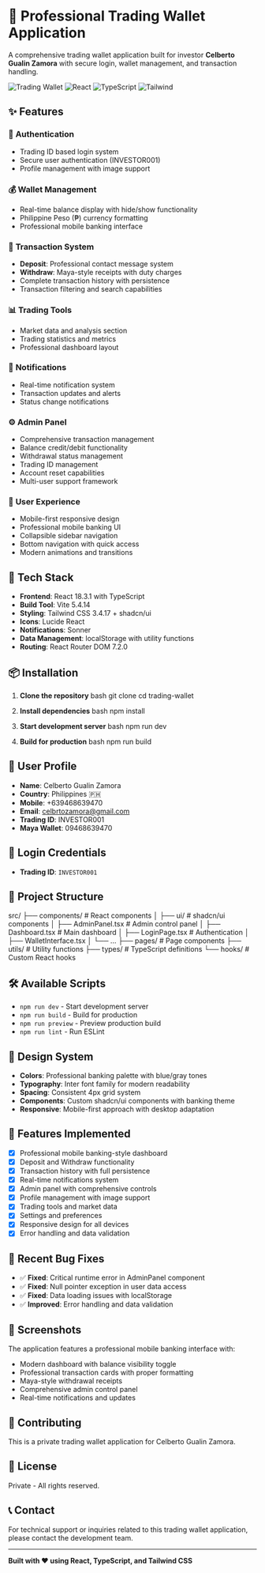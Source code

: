 # 🏦 Professional Trading Wallet Application

A comprehensive trading wallet application built for investor **Celberto Gualin Zamora** with secure login, wallet management, and transaction handling.

![Trading Wallet](https://img.shields.io/badge/Status-Production%20Ready-green)
![React](https://img.shields.io/badge/React-18.3.1-blue)
![TypeScript](https://img.shields.io/badge/TypeScript-5.7.2-blue)
![Tailwind](https://img.shields.io/badge/Tailwind-3.4.17-06B6D4)

## ✨ Features

### 🔐 **Authentication**
- Trading ID based login system
- Secure user authentication (INVESTOR001)
- Profile management with image support

### 💰 **Wallet Management**
- Real-time balance display with hide/show functionality
- Philippine Peso (₱) currency formatting
- Professional mobile banking interface

### 💸 **Transaction System**
- **Deposit**: Professional contact message system
- **Withdraw**: Maya-style receipts with duty charges
- Complete transaction history with persistence
- Transaction filtering and search capabilities

### 📊 **Trading Tools**
- Market data and analysis section
- Trading statistics and metrics
- Professional dashboard layout

### 🔔 **Notifications**
- Real-time notification system
- Transaction updates and alerts
- Status change notifications

### ⚙️ **Admin Panel**
- Comprehensive transaction management
- Balance credit/debit functionality
- Withdrawal status management
- Trading ID management
- Account reset capabilities
- Multi-user support framework

### 📱 **User Experience**
- Mobile-first responsive design
- Professional mobile banking UI
- Collapsible sidebar navigation
- Bottom navigation with quick access
- Modern animations and transitions

## 🚀 Tech Stack

- **Frontend**: React 18.3.1 with TypeScript
- **Build Tool**: Vite 5.4.14
- **Styling**: Tailwind CSS 3.4.17 + shadcn/ui
- **Icons**: Lucide React
- **Notifications**: Sonner
- **Data Management**: localStorage with utility functions
- **Routing**: React Router DOM 7.2.0

## 📦 Installation

1. **Clone the repository**
   bash
   git clone <your-repo-url>
   cd trading-wallet
   

2. **Install dependencies**
   bash
   npm install
   

3. **Start development server**
   bash
   npm run dev
   

4. **Build for production**
   bash
   npm run build
   

## 👤 User Profile

- **Name**: Celberto Gualin Zamora
- **Country**: Philippines 🇵🇭
- **Mobile**: +639468639470
- **Email**: celbrtozamora@gmail.com
- **Trading ID**: INVESTOR001
- **Maya Wallet**: 09468639470

## 🔑 Login Credentials

- **Trading ID**: `INVESTOR001`

## 📁 Project Structure


src/
├── components/          # React components
│   ├── ui/             # shadcn/ui components
│   ├── AdminPanel.tsx  # Admin control panel
│   ├── Dashboard.tsx   # Main dashboard
│   ├── LoginPage.tsx   # Authentication
│   ├── WalletInterface.tsx
│   └── ...
├── pages/              # Page components
├── utils/              # Utility functions
├── types/              # TypeScript definitions
└── hooks/              # Custom React hooks


## 🛠️ Available Scripts

- `npm run dev` - Start development server
- `npm run build` - Build for production
- `npm run preview` - Preview production build
- `npm run lint` - Run ESLint

## 🎨 Design System

- **Colors**: Professional banking palette with blue/gray tones
- **Typography**: Inter font family for modern readability
- **Spacing**: Consistent 4px grid system
- **Components**: Custom shadcn/ui components with banking theme
- **Responsive**: Mobile-first approach with desktop adaptation

## 🔧 Features Implemented

- [x] Professional mobile banking-style dashboard
- [x] Deposit and Withdraw functionality
- [x] Transaction history with full persistence
- [x] Real-time notifications system
- [x] Admin panel with comprehensive controls
- [x] Profile management with image support
- [x] Trading tools and market data
- [x] Settings and preferences
- [x] Responsive design for all devices
- [x] Error handling and data validation

## 🚨 Recent Bug Fixes

- ✅ **Fixed**: Critical runtime error in AdminPanel component
- ✅ **Fixed**: Null pointer exception in user data access
- ✅ **Fixed**: Data loading issues with localStorage
- ✅ **Improved**: Error handling and data validation

## 📱 Screenshots

The application features a professional mobile banking interface with:
- Modern dashboard with balance visibility toggle
- Professional transaction cards with proper formatting
- Maya-style withdrawal receipts
- Comprehensive admin control panel
- Real-time notifications and updates

## 🤝 Contributing

This is a private trading wallet application for Celberto Gualin Zamora. 

## 📄 License

Private - All rights reserved.

## 📞 Contact

For technical support or inquiries related to this trading wallet application, please contact the development team.

---

**Built with ❤️ using React, TypeScript, and Tailwind CSS**